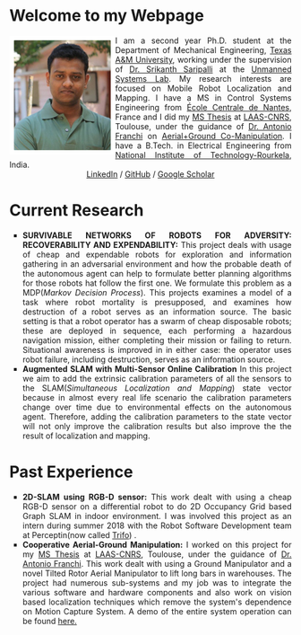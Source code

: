 # Welcome to my Webpage

<img style="float: left;" src="images/personalpic.jpg">

<div style="text-align: justify"> I am a second year Ph.D. student at the Department of Mechanical Engineering, <a href="https://www.tamu.edu/">Texas A&M University</a>, working under the supervision of <a href="https://engineering.tamu.edu/mechanical/profiles/saripalli.html">Dr. Srikanth Saripalli</a> at the <a href="https://unmanned.tamu.edu/">Unmanned Systems Lab</a>. My research interests are focused on Mobile Robot Localization and Mapping. I have a MS in Control Systems Engineering from <a href="https://www.ec-nantes.fr/">École Centrale de Nantes</a>, France and I did my <a href="https://github.com/SubMishMar/SubMishMar.github.io/blob/master/thesis/Master_Internship_Report_MISHRA_Subodh%5BRevised%5D.pdf">MS Thesis</a> at <a href="https://www.laas.fr/public/">LAAS-CNRS</a>, Toulouse, under the guidance of <a href="http://homepages.laas.fr/afranchi/robotics/?q=node/1">Dr. Antonio Franchi</a> on <a href="https://youtu.be/o9xmPYNPfRE">Aerial+Ground Co-Manipulation</a>. I have a B.Tech. in Electrical Engineering from <a href="http://www.nitrkl.ac.in/">National Institute of Technology-Rourkela</a>, India.</div>

<center> <a href="https://www.linkedin.com/in/subodh-mishra/">LinkedIn</a> / <a href="https://github.com/SubMishMar">GitHub</a> / <a href="https://scholar.google.com/citations?user=4dltZR4AAAAJ&hl=en">Google Scholar</a> </center>

# Current Research
<div style="text-align: justify">
 <ul style="list-style-type:square;">
  <li> <b>SURVIVABLE NETWORKS OF ROBOTS FOR ADVERSITY: RECOVERABILITY AND EXPENDABILITY:</b> This project deals with usage of cheap and expendable robots for exploration and information gathering in an adversarial environment and how the probable death of the autonomous agent can help to formulate better planning algorithms for those robots hat follow the first one. We formulate this problem as a MDP(<i>Markov Decision Process</i>). This projects examines a  model of a task where robot mortality is presupposed, and examines how destruction of a robot serves as an information source. The basic setting is that a robot operator has a swarm of cheap disposable robots; these are deployed in sequence, each performing a hazardous navigation mission, either completing their mission or failing to return. Situational awareness is improved in in either case: the operator uses robot failure, including destruction, serves as an information source.</li>
  <li> <b>Augmented SLAM with Multi-Sensor Online Calibration</b> In this project we aim to add the extrinsic calibration parameters of all the sensors to the SLAM(<i>Simultaneous Localization and Mapping</i>) state vector because in almost every real life scenario the calibration parameters change over time due to environmental effects on the autonomous agent. Therefore, adding the calibration parameters to the state vector will not only improve the calibration results but also improve the the result of localization and mapping. </li>
</ul> 
</div>

# Past Experience
<div style="text-align: justify">
  <ul style="list-style-type:square;">
  <li> <b>2D-SLAM using RGB-D sensor:</b> This work dealt with using a cheap RGB-D sensor on a differential robot to do 2D Occupancy Grid based Graph SLAM in indoor environment. I was involved this project as an intern during summer 2018 with the Robot Software Development team at Perceptin(now called <a href="https://www.trifo.com/">Trifo</a>) .  </li>
  <li> <b>Cooperative Aerial-Ground Manipulation:</b> I worked on this project for my <a href="https://github.com/SubMishMar/SubMishMar.github.io/blob/master/thesis/Master_Internship_Report_MISHRA_Subodh%5BRevised%5D.pdf">MS Thesis</a> at <a href="https://www.laas.fr/public/">LAAS-CNRS</a>, Toulouse, under the guidance of <a href="http://homepages.laas.fr/afranchi/robotics/?q=node/1">Dr. Antonio Franchi</a>. This work dealt with using a Ground Manipulator and a novel Tilted Rotor Aerial Manipulator to lift long bars in warehouses. The project had numerous sub-systems and my job was to integrate the various software and hardware components and also work on vision based localization techniques which remove the system's dependence on Motion Capture System. A demo of the entire system operation can be found <a href="https://youtu.be/_zxaxGr6YOY">here.</a></li>
</ul> 
</div>
